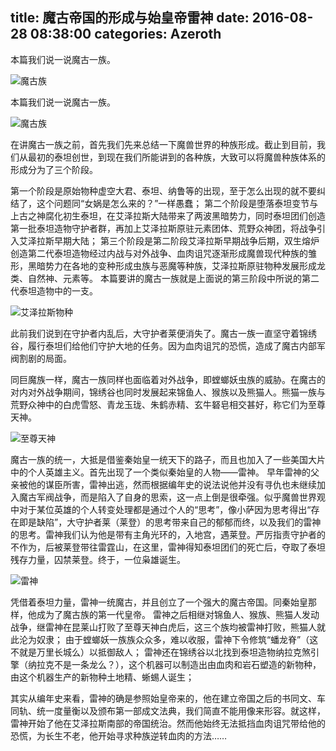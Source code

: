 title: 魔古帝国的形成与始皇帝雷神 
date: 2016-08-28 08:38:00
categories: Azeroth
-----------

本篇我们说一说魔古一族。 

![魔古族](http://upload-images.jianshu.io/upload_images/1429775-1a255b2ce111d74f.jpg?imageMogr2/auto-orient/strip%7CimageView2/2/w/1240)

<!-- more -->

本篇我们说一说魔古一族。 

![魔古族](http://upload-images.jianshu.io/upload_images/1429775-1a255b2ce111d74f.jpg?imageMogr2/auto-orient/strip%7CimageView2/2/w/1240)

在讲魔古一族之前，首先我们先来总结一下魔兽世界的种族形成。截止到目前，我们从最初的泰坦创世，到现在我们所能讲到的各种族，大致可以将魔兽种族体系的形成分为了三个阶段。

第一个阶段是原始物种虚空大君、泰坦、纳鲁等的出现，至于怎么出现的就不要纠结了，这个问题同“女娲是怎么来的？”一样愚蠢；
第二个阶段是堕落泰坦变节与上古之神腐化初生泰坦，在艾泽拉斯大陆带来了两波黑暗势力，同时泰坦团们创造第一批泰坦造物守护者群，再加上艾泽拉斯原驻元素团体、荒野众神团，将战争引入艾泽拉斯早期大陆；
第三个阶段是第二阶段艾泽拉斯早期战争后期，双生熔炉创造第二代泰坦造物经过内战与对外战争、血肉诅咒逐渐形成魔兽现代种族的雏形，黑暗势力在各地的变种形成虫族与恶魔等种族，艾泽拉斯原驻物种发展形成龙类、自然神、元素等。
本篇要讲的魔古一族就是上面说的第三阶段中所说的第二代泰坦造物中的一支。


![艾泽拉斯物种](http://upload-images.jianshu.io/upload_images/1429775-39c9660f3e20627e.jpg?imageMogr2/auto-orient/strip%7CimageView2/2/w/1240)


 此前我们说到在守护者内乱后，大守护者莱便消失了。魔古一族一直坚守着锦绣谷，履行泰坦们给他们守护大地的任务。因为血肉诅咒的恐慌，造成了魔古内部军阀割剧的局面。

同巨魔族一样，魔古一族同样也面临着对外战争，即螳螂妖虫族的威胁。在魔古的对内对外战争期间，锦绣谷也同时发展起来锦鱼人、猴族以及熊猫人。熊猫一族与荒野众神中的白虎雪怒、青龙玉珑、朱鹤赤精、玄牛砮皂相交甚好，称它们为至尊天神。


![至尊天神](http://upload-images.jianshu.io/upload_images/1429775-4b31199991e5f766.jpg?imageMogr2/auto-orient/strip%7CimageView2/2/w/1240)


魔古一族的统一，大抵是借鉴秦始皇一统天下的路子，而且也加入了一些美国大片中的个人英雄主义。首先出现了一个类似秦始皇的人物——雷神。
早年雷神的父亲被他的谋臣所害，雷神出逃，然而根据编年史的说法说他并没有寻仇也未继续加入魔古军阀战争，而是陷入了自身的思索，这一点上倒是很牵强。似乎魔兽世界观中对于某位英雄的个人转变处理都是通过个人的“思考”，像小萨因为思考得出“存在即是缺陷”，大守护者莱（莱登）的思考带来自己的郁郁而终，以及我们的雷神的思考。雷神我们认为他是带有主角光环的，入地宫，遇莱登。严厉指责守护者的不作为，后被莱登带往雷霆山，在这里，雷神得知泰坦团们的死亡后，夺取了泰坦残存力量，囚禁莱登。终于，一位枭雄诞生。


![雷神](http://upload-images.jianshu.io/upload_images/1429775-82a6f74832f79ed6.jpg?imageMogr2/auto-orient/strip%7CimageView2/2/w/1240)

凭借着泰坦力量，雷神一统魔古，并且创立了一个强大的魔古帝国。同秦始皇那样，他成为了魔古族的第一代皇帝。
雷神之后相继对锦鱼人、猴族、熊猫人发动战争，继雷神在昆莱山打败了至尊天神白虎后，这三个族均被雷神打败，熊猫人就此沦为奴隶；
由于螳螂妖一族族众众多，难以收服，雷神下令修筑“蟠龙脊”（这不就是万里长城么）以抵御敌人；
雷神还在锦绣谷以北找到泰坦造物纳拉克煞引擎（纳拉克不是一条龙么？），这个机器可以制造出由血肉和岩石塑造的新物种，由这个机器生产的新物种土地精、蜥蜴人诞生；

其实从编年史来看，雷神的确是参照始皇帝来的，他在建立帝国之后的书同文、车同轨、统一度量衡以及颁布第一部成文法典，我们简直不能用像来形容。就这样，雷神开始了他在艾泽拉斯南部的帝国统治。然而他始终无法抵挡血肉诅咒带给他的恐慌，为长生不老，他开始寻求种族逆转血肉的方法……


